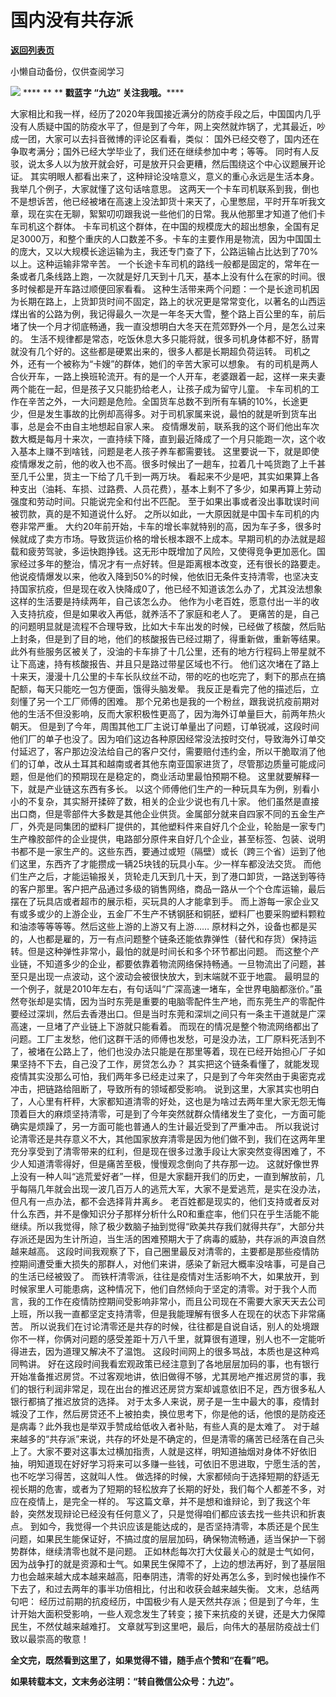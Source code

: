 # 国内没有共存派

[**返回列表页**](/gzh/九边)

小懒自动备份，仅供查阅学习

******![](https://mmbiz.qpic.cn/mmbiz_gif/Lvm6UAoJibrP9JEWQRXR3swLXRYlFicicbg2q6gYPiapiaCkPr8GibxibGO0jcDe76cnAUJ3KBkCmyTIZBueDAOslJ0Zw/640?wx_fmt=gif)******
**** ** ** **戳蓝字 **“九边”** 关注我哦。******

  
大家相比和我一样，经历了2020年我国接近满分的防疫手段之后，中国国内几乎没有人质疑中国的防疫水平了，但是到了今年，网上突然就炸锅了，尤其最近，吵成一团，大家可以去抖音微博的评论区看看，类似：
国外已经交卷了，国内还在争取考满分；国外已经大学毕业了，我们还在继续参加中考；等等。
同时有人反驳，说太多人以为放开就会好，可是放开只会更糟，然后围绕这个中心议题展开论证。
其实明眼人都看出来了，这种辩论没啥意义，意义的重心永远是生活本身。我举几个例子，大家就懂了这句话啥意思。
这两天一个卡车司机联系到我，倒也不是想诉苦，他已经被堵在高速上没法卸货十来天了，心里憋屈，平时开车听我文章，现在实在无聊，絮絮叨叨跟我说一些他们的日常。我从他那里才知道了他们卡车司机这个群体。
卡车司机这个群体，在中国的规模庞大的超出想象，全国有足足3000万，和整个重庆的人口数差不多。卡车的主要作用是物流，因为中国国土的庞大，又以大规模长途运输为主，我还专门查了下，公路运输占比达到了70%以上。这种运输非常辛苦。
一个长途卡车司机的路线一般都是固定的，常年在一条或者几条线路上跑，一次就是好几天到十几天，基本上没有什么在家的时间。很多时候都是开车路过顺便回家看看。
这种生活带来两个问题：一个是长途司机因为长期在路上，上货卸货时间不固定，路上的状况更是常常变化，以著名的山西运煤出省的公路为例，我记得最久一次是一年冬天大雪，整个路上百公里的车，前后堵了快一个月才彻底畅通，我一直没想明白大冬天在荒郊野外一个月，是怎么过来的。
生活不规律都是常态，吃饭休息大多只能将就，很多司机身体都不好，肠胃就没有几个好的。这些都是硬累出来的，很多人都是长期超负荷运转。
司机之外，还有一个被称为“卡嫂”的群体，她们的辛苦大家可以想象。
有的司机是两人合伙开车，一路上换班轮流开。有的是一个人开车，老婆跟着一起，这样一来夫妻两个能在一起，但是孩子又只能扔给老人，让孩子成为留守儿童。
卡车司机的工作在辛苦之外，一大问题是危险。全国货车总数不到所有车辆的10%，长途更少，但是发生事故的比例却高得多。对于司机家属来说，最怕的就是听到货车出事，总是会不由自主地想起自家人来。
疫情爆发前，联系我的这个哥们他出车次数大概是每月十来次，一直持续下降，直到最近降成了一个月只能跑一次，这个收入基本上赚不到啥钱，问题是老人孩子养车都需要钱。
这里要说一下，就是即使疫情爆发之前，他的收入也不高。很多时候出了一趟车，拉着几十吨货跑了上千甚至几千公里，货主一下给了几千到一两万块。
看起来不少是吧，其实如果算上各种支出（油耗、车损、过路费、人员花费），基本上剩不了多少，如果再算上劳动强度和劳动时间。只能说完全和付出不匹配。
至于如果出事或者没出事耽误时间被罚款，真的是不知道说什么好。 之所以如此，一大原因就是中国卡车司机的内卷非常严重。
大约20年前开始，卡车的增长率就特别的高，因为车子多，很多时候就成了卖方市场。导致货运价格的增长根本跟不上成本。早期司机的办法就是超载和疲劳驾驶，多运快跑挣钱。这无形中既增加了风险，又使得竞争更加恶化。国家经过多年的整治，情况才有一点好转。但是距离根本改变，还有很长的路要走。
他说疫情爆发以来，他收入降到50%的时候，他依旧无条件支持清零，也坚决支持国家抗疫，但是现在收入快降成0了，他已经不知道该怎么办了，尤其没法想象这样的生活要是持续两年，自己该怎么办。
他作为小老百姓，愿意付出一半的收入支持抗疫，但是如果收入再低，就养活不了家庭和老人了。
更痛苦的是，自己的问题明显就是流程不合理导致，比如大卡车出发的时候，已经做了核酸，然后贴上封条，但是到了目的地，他们的核酸报告已经过期了，得重新做，重新等结果。
此外有些服务区被关了，没油的卡车排了十几公里，还有的地方行程码上带星就不让下高速，持有核酸报告、并且只是路过带星区域也不行。
他们这次堵在了路上十来天，漫漫十几公里的卡车长队纹丝不动，带的吃的也吃完了，剩下的那点在搞配额，每天只能吃一包方便面，饿得头脑发晕。
我反正是看完了他的描述后，立刻懂了另一个工厂师傅的困难。
那个兄弟也是我的一个粉丝，跟我说抗疫前期对他的生活不但没影响，反而大家积极性更高了，因为海外订单量巨大，前两年热火朝天。
但是到了今年，周围其他工厂主说订单量出了问题，订单锐减，这段时间他们厂的单子也没了。因为咱们这边各种原因经常没法按时交付，导致海外订单交付延迟了，客户那边没法给自己的客户交付，需要赔付违约金，所以干脆取消了他们的订单，改从土耳其和越南或者其他东南亚国家进货了，尽管那边质量可能成问题，但是他们的预期现在是稳定的，商业活动里最怕预期不稳。
这里就要解释一下，就是产业链这东西有多长。 以这个师傅他们生产的一种玩具车为例，别看小小的不复杂，其实掰开揉碎了数，相关的企业少说也有几十家。
他们虽然是直接出口商，但是零部件大多数是其他企业供货。金属部分就来自四家不同的五金生产厂，外壳是同集团的塑料厂提供的，其他塑料件来自好几个企业，轮胎是一家专门生产橡胶部件的企业提供，电路部分原件来自好几个企业，甚至标签、包装、说明书都不是一家生产的。这些东西，要通过或短（隔壁）或长（跨三个省）运到了他们这里，东西齐了才能攒成一辆25块钱的玩具小车。少一样车都没法交货。
而他们生产之后，才能运输报关，货轮走几天到几十天，到了港口卸货，一路送到等待的客户那里。客户把产品通过多级的销售网络，商品一路从一个个仓库运输，最后摆在了玩具店或者超市的展示柜，买玩具的人才能拿到手。
而上游每一家企业又有或多或少的上游企业，五金厂不生产不锈钢胚和铜胚，塑料厂也要采购塑料颗粒和油漆等等等等。然后这些上游的上游又有上游……
原材料之外，设备也都是买的，人也都是雇的，万一有点问题整个链条还能依靠弹性（替代和存货）保持运转。但是这种弹性非常小，最怕的就是时间长和多个环节都出问题。
而这整个产业链，不知道多少的企业，都要依靠着物流网络保持畅通。一旦物流出了问题，甚至只是出现一点波动，这个波动会被很快放大，到末端就不亚于地震。
最明显的一个例子，就是2010年左右，有句话叫“广深高速一堵车，全世界电脑都涨价。”虽然夸张却是实情，因为当时东莞是重要的电脑零配件生产地，而东莞生产的零配件要经过深圳，然后去香港出口。但是当时东莞和深圳之间只有一条主干道就是广深高速，一旦堵了产业链上下游就只能看着。
而现在的情况是整个物流网络都出了问题。工厂主发愁，他们这群干活的师傅也发愁，可是没办法，工厂原料死活到不了，被堵在公路上了，他们也没办法只能是在那里等着，现在已经开始担心厂子如果坚持不下去，自己没了工作，房贷怎么办？
其实把这个链条看懂了，就能发现疫情其实没那么可怕，我们两年多已经走过来了，只是到了今年突然由于奥密克戎冲击，把链路给阻断了，导致所有的领域都受影响。
说到这里，大家其实也明白了，人心里有杆秤，大家都知道清零的好处，这也是为啥过去两年里大家无怨无悔顶着巨大的麻烦坚持清零，可是到了今年突然就群众情绪发生了变化，一方面可能确实是烦躁了，另一方面可能也普通人的生计最近受到了严重冲击。
所以我说讨论清零还是共存意义不大，其他国家放弃清零是因为他们做不到，我们在这两年里充分享受到了清零带来的红利，但是现在很多过激手段让大家突然变得困难了，不少人知道清零得好，但是痛苦至极，慢慢观念倒向了共存那一边。
这就好像世界上没有一种人叫“逃荒爱好者”一样，但是大家翻开我们的历史，一直到解放前，几乎每隔几年就会出现一波几百万人的逃荒大军，大家不是爱逃荒，是实在没办法，但凡有一点办法，都不会选择背井离乡。
老百姓都是现实的，他们支持或者反对什么东西，并不是像知识分子那样分析什么R0和重症率，他们只在乎生活能不能继续。所以我觉得，除了极少数脑子抽到觉得“欧美共存我们就得共存”，大部分共存派还是因为生计所迫，当生活的困难预期大于了病毒的威胁，共存派的声浪自然越来越高。
这段时间我观察了下，自己圈里最反对清零的，主要都是那些疫情防控期间遭受重大损失的那群人，对他们来讲，感染了新冠大概率没啥事，可是自己的生活已经被毁了。
而铁杆清零派，往往是疫情对生活影响不大，如果放开，到时候家里人可能患病，这种情况下，他们自然倾向于坚定的清零。对于我个人而言，我的工作在疫情防控期间受影响非常小，而且公司现在不需要大家天天去公司上班，所以我一直都坚定支持清零，但是我能理解有很多人在现在的状态下非常痛苦。
所以说我们在讨论清零还是共存的时候，往往都是自说自话，别人的处境跟你不一样，你俩对问题的感受差距十万八千里，就算很有道理，别人也不一定能听得进去，因为道理又解决不了温饱。
这段时间网上的很多骂战，本质也是这种鸡同鸭讲。
好在这段时间我看宏观政策已经注意到了各地层层加码的事，也有银行开始准备推迟房贷。不过客观地讲，依旧做得不够，尤其房地产推迟房贷的事，我们的银行利润非常足，现在出台的推迟还房贷方案却诚意依旧不足，西方很多私人银行都搞了推迟放贷的选择。
对于太多人来说，房子是一生中最大的事，疫情封城没了工作，然后房贷还不上被拍卖，换位思考下，你是他的话，他恨的是防疫还是病毒？此外我也是举双手赞成给低收入者补贴，有些人真的是太难了。
对于越来越多的“共存派”来说，共存的坏处是不确定的，但是清零的痛苦已经落在自己头上了。大家不要对这事太过横加指责，人就是这样，明知道抽烟对身体不好依旧抽，明知道现在好好学习将来可以多赚一些钱，可依旧不思进取，宁愿生活的苦，也不吃学习得苦，这就叫人性。
做选择的时候，大家都倾向于选择短期的舒适无视长期的危害，或者为了短期的轻松放弃了长期的好处，我们每个人都差不多，对应在疫情上，是完全一样的。
写这篇文章，并不是想和谁辩论，到了我这个年龄，突然发现辩论已经没有任何意义了，只是觉得咱们都应该去找一些共识和折衷点。
到如今，我觉得一个共识应该是能达成的，是否坚持清零，本质还是个民生问题，如果民生能保证好，不搞过度的层层加码，确保物流畅通，适当保护一下弱势群体，继续清零也就不是问题。
正如林彪每次打大仗最关心的就是士气如何，因为战争打的就是资源和士气。如果民生保障不了，上边的想法再好，到了基层阻力也会越来越大成本越来越高，阳奉阴违，清零的好处再怎么多，到时候也操作不下去了，和过去两年的事半功倍相比，付出和收获会越来越失衡。
文末，总结两句吧：
经历过前期的抗疫经历，中国极少有人是天然共存派；但是到了今年，生计开始大面积受影响，一些人观念发生了转变；接下来抗疫的关键，还是大力保障民生，不然仗越来越难打。
文章就写到这里吧，最后，向伟大的基层防疫战士们致以最崇高的敬意！

**全文完，既然看到这里了，如果觉得不错，随手点个赞和“在看”吧。**

  

 **如果转载本文，文末务必注明：“转自微信公众号：九边”。**

